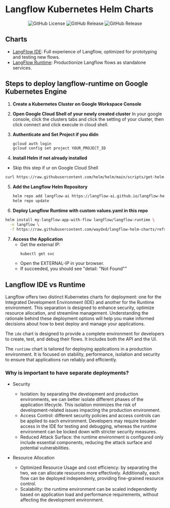 # Langflow Kubernetes Helm Charts

<div class="column" align="middle">
  <img alt="GitHub License" src="https://img.shields.io/github/license/langflow-ai/langflow-helm-charts">
  <img alt="GitHub Release" src="https://img.shields.io/github/v/release/langflow-ai/langflow-helm-charts?filter=langflow-ide-*">
  <img alt="GitHub Release" src="https://img.shields.io/github/v/release/langflow-ai/langflow-helm-charts?filter=langflow-runtime-*">
</div>


## Charts
- [LangFlow IDE](./charts/langflow-ide/): Full experience of Langflow, optimized for prototyping and testing new flows. 
- [LangFlow Runtime](./charts/langflow-runtime/): Productionize Langflow flows as standalone services.

## Steps to deploy langflow-runtime on Google Kubernetes Engine
1. **Create a Kubernetes Cluster on Google Workspace Console**
2. **Open Google Cloud Shell of your newly created cluster**
   In your google console, click the clusters tabs and click the setting of your cluster, then click connect and click execute in cloud shell.
3. **Authenticate and Set Project if you didn**
   ```sh
   gcloud auth login
   gcloud config set project YOUR_PROJECT_ID
   ```

4. **Install Helm if not already installed**
  * Skip this step if ur on Google Cloud Shell
   ```sh
   curl https://raw.githubusercontent.com/helm/helm/main/scripts/get-helm-3 | bash
   ```

5. **Add the Langflow Helm Repository**
   ```sh
   helm repo add langflow-ai https://langflow-ai.github.io/langflow-helm-charts/
   helm repo update
   ```

6. **Deploy Langflow Runtime with custom values.yaml in this repo**
  ```sh
  helm install my-langflow-app-with-flow langflow/langflow-runtime \
    -n langflow \
    -f https://raw.githubusercontent.com/waydxd/langflow-helm-charts/refs/heads/main/charts/langflow-runtime/values.yaml
  ```

7. **Access the Application**
   - Get the external IP:
     ```sh
     kubectl get svc
     ```
   - Open the EXTERNAL-IP in your browser.
   - If succeeded, you should see "detail: "Not Found""

## Langflow IDE vs Runtime

Langflow offers two distinct Kubernetes charts for deployment: one for the Integrated Development Environment (IDE) and another for the Runtime environment. 
This separation is designed to enhance security, optimize resource allocation, and streamline management. 
Understanding the rationale behind these deployment options will help you make informed decisions about how to best deploy and manage your applications.

The `ide` chart is designed to provide a complete environment for developers to create, test, and debug their flows. It includes both the API and the UI.

The `runtime` chart is tailored for deploying applications in a production environment. It is focused on stability, performance, isolation and security to ensure that applications run reliably and efficiently.

### Why is important to have separate deployments?
- Security
  - Isolation: by separating the development and production environments, we can better isolate different phases of the application lifecycle. This isolation minimizes the risk of development-related issues impacting the production environment.
  - Access Control: different security policies and access controls can be applied to each environment. Developers may require broader access in the IDE for testing and debugging, whereas the runtime environment can be locked down with stricter security measures.
  - Reduced Attack Surface: the runtime environment is configured only include essential components, reducing the attack surface and potential vulnerabilities.

- Resource Allocation
  - Optimized Resource Usage and cost efficiency: by separating the two, we can allocate resources more effectively. Additionally, each flow can be deployed independenly, providing fine-grained resource control.
  - Scalability: the runtime environment can be scaled independently based on application load and performance requirements, without affecting the development environment.
